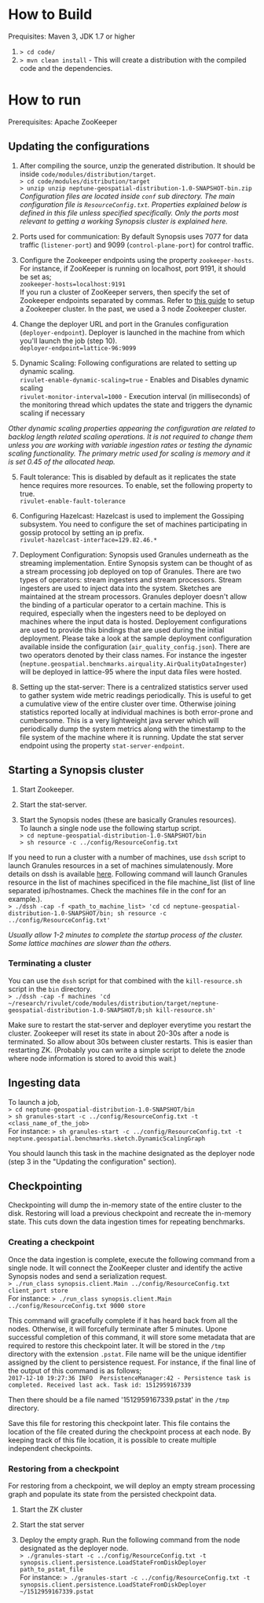 # How to Build
Prequisites: Maven 3, JDK 1.7 or higher  
1. `> cd code/`  
2. `> mvn clean install` - This will create a distribution with the compiled code and the dependencies.  

# How to run
Prerequisites: Apache ZooKeeper

## Updating the configurations
1. After compiling the source, unzip the generated distribution. It should be inside `code/modules/distribution/target`.  
`> cd code/modules/distribution/target`  
`> unzip unzip neptune-geospatial-distribution-1.0-SNAPSHOT-bin.zip`  
*Configuration files are located inside `conf` sub directory. The main configuration file is `ResourceConfig.txt`. Properties explained below is defined in this file unless specified specifically. Only the ports most relevant to getting a working Synopsis cluster is explained here.*

2. Ports used for communication: By default Synopsis uses 7077 for data traffic (`listener-port`) and 9099 (`control-plane-port`) for control traffic.

2. Configure the Zookeeper endpoints using the property `zookeeper-hosts`.  
For instance, if ZooKeeper is running on localhost, port 9191, it should be set as;  
`zookeeper-hosts=localhost:9191`  
If you run a cluster of ZooKeeper servers, then specify the set of Zookeeper endpoints separated by commas. Refer to [this guide](https://zookeeper.apache.org/doc/r3.3.2/zookeeperAdmin.html#sc_zkMulitServerSetup) to setup a Zookeeper cluster. In the past, we used a 3 node Zookeeper cluster.

3. Change the deployer URL and port in the Granules configuration (`deployer-endpoint`). Deployer is launched in the machine from which you'll launch the job (step 10).  
`deployer-endpoint=lattice-96:9099`

4. Dynamic Scaling: Following configurations are related to setting up dynamic scaling.  
`rivulet-enable-dynamic-scaling=true` - Enables and Disables dynamic scaling  
`rivulet-monitor-interval=1000` - Execution interval (in milliseconds) of the monitoring thread which updates the state and triggers the dynamic scaling if necessary

*Other dynamic scaling properties appearing the configuration are related to backlog length related scaling operations. It is not required to change them unless you are working with variable ingestion rates or testing the dynamic scaling functionality. The primary metric used for scaling is memory and it is set 0.45 of the allocated heap.*

5. Fault tolerance: This is disabled by default as it replicates the state hence requires more resources. To enable, set the following property to true.  
`rivulet-enable-fault-tolerance`

6. Configuring Hazelcast: Hazelcast is used to implement the Gossiping subsystem. You need to configure the set of machines participating in gossip protocol by setting an ip prefix.  
`rivulet-hazelcast-interface=129.82.46.*`

7. Deployment Configuration: Synopsis used Granules underneath as the streaming implementation. Entire Synopsis system can be thought of as a stream processing job deployed on top of Granules. There are two types of operators: stream ingesters and stream processors. Stream ingesters are used to inject data into the system. Sketches are maintained at the stream processors. Granules deployer doesn't allow the binding of a particular operator to a certain machine. This is required, especially when the ingesters need to be deployed on machines where the input data is hosted. Deployement configurations are used to provide this bindings that are used during the initial deployment. Please take a look at the sample deployment configuration available inside the configuration (`air_quality_config.json`). There are two operators denoted by their class names. For instance the ingester (`neptune.geospatial.benchmarks.airquality.AirQualityDataIngester`) will be deployed in lattice-95 where the input data files were hosted.

8. Setting up the stat-server: There is a centralized statistics server used to gather system wide metric readings periodically. This is useful to get a cumulative view of the entire cluster over time. Otherwise joining statistics reported locally at individual machines is both error-prone and cumbersome. This is a very lightweight java server which will periodically dump the system metrics along with the timestamp to the file system of the machine where it is running. Update the stat server endpoint using the property `stat-server-endpoint`.

## Starting a Synopsis cluster
1. Start Zookeeper.

2. Start the stat-server.

3. Start the Synopsis nodes (these are basically Granules resources).   
To launch a single node use the following startup script.  
`> cd neptune-geospatial-distribution-1.0-SNAPSHOT/bin`  
`> sh resource -c ../config/ResourceConfig.txt`

If you need to run a cluster with a number of machines, use `dssh` script to launch Granules resources in a set of machines simulatenously. More details on dssh is available [here](https://github.com/malensek/dssh). Following command will launch Granules resource in the list of machines specificed in the file machine_list (list of line separated ip/hostnames. Check the machines file in the conf for an example.).  
`> ./dssh -cap -f <path_to_machine_list> 'cd cd neptune-geospatial-distribution-1.0-SNAPSHOT/bin; sh resource -c ../config/ResourceConfig.txt'`

*Usually allow 1-2 minutes to complete the startup process of the cluster. Some lattice machines are slower than the others.*

### Terminating a cluster  
You can use the `dssh` script for that combined with the `kill-resource.sh` script in the `bin` directory.  
`> ./dssh -cap -f machines 'cd ~/research/rivulet/code/modules/distribution/target/neptune-geospatial-distribution-1.0-SNAPSHOT/b;sh kill-resource.sh'`  

Make sure to restart the stat-server and deployer everytime you restart the cluster. Zookeeper will reset its state in about 20-30s after a node is terminated. So allow about 30s between cluster restarts. This is easier than restarting ZK. (Probably you can write a simple script to delete the znode where node information is stored to avoid this wait.)

## Ingesting data
To launch a job,  
`> cd neptune-geospatial-distribution-1.0-SNAPSHOT/bin`  
`> sh granules-start -c ../config/ResourceConfig.txt -t <class_name_of_the_job>`  
For instance: `> sh granules-start -c ../config/ResourceConfig.txt -t neptune.geospatial.benchmarks.sketch.DynamicScalingGraph`

You should launch this task in the machine designated as the deployer node (step 3 in the "Updating the configuration" section).

## Checkpointing
Checkpointing will dump the in-memory state of the entire cluster to the disk. Restoring will load a previous checkpoint and recreate the in-memory state. This cuts down the data ingestion times for repeating benchmarks.

### Creating a checkpoint
Once the data ingestion is complete, execute the following command from a single node. It will connect the ZooKeeper cluster and identify the active Synopsis nodes and send a serialization request.  
`> ./run_class synopsis.client.Main ../config/ResourceConfig.txt client_port store`  
For instance: `> ./run_class synopsis.client.Main ../config/ResourceConfig.txt 9000 store`

This command will gracefully complete if it has heard back from all the nodes. Otherwise, it will forcefully terminate after 5 minutes. Upone successful completion of this command, it will store some metadata that are required to restore this checkpoint later. It will be stored in the `/tmp` directory with the extension `.pstat`. File name will be the unique identifier assigned by the client to persistence request. For instance, if the final line of the output of this command is as follows;  
`2017-12-10 19:27:36 INFO  PersistenceManager:42 - Persistence task is completed. Received last ack. Task id: 1512959167339`  

Then there should be a file named '1512959167339.pstat' in the `/tmp` directory. 

Save this file for restoring this checkpoint later. This file contains the location of the file created during the checkpoint process at each node. By keeping track of this file location, it is possible to create multiple independent checkpoints.

### Restoring from a checkpoint
For restoring from a checkpoint, we will deploy an empty stream processing graph and populate its state from the persisted checkpoint data.

1. Start the ZK cluster

2. Start the stat server

3. Deploy the empty graph. Run the following command from the node designated as the deployer node.  
`> ./granules-start -c ../config/ResourceConfig.txt -t synopsis.client.persistence.LoadStateFromDiskDeployer path_to_pstat_file`  
For instance: `> ./granules-start -c ../config/ResourceConfig.txt -t synopsis.client.persistence.LoadStateFromDiskDeployer ~/1512959167339.pstat`
